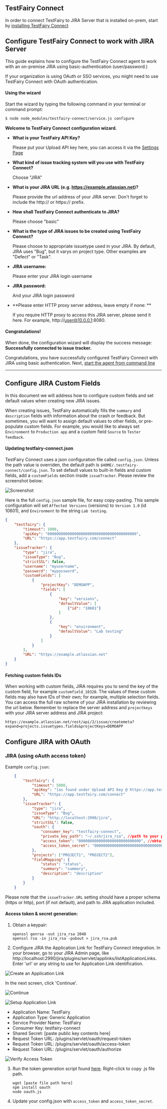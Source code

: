 ## TestFairy Connect
In order to connect TestFairy to JIRA Server that is installed on-prem, start by [installing TestFairy Connect](/Bug_Tracking/TestFairy_Connect.html)

## Configure TestFairy Connect to work with JIRA Server


This guide explains how to configure the TestFairy Connect agent to work with an on-premise JIRA using basic-authentication (user/password.)

If your organization is using OAuth or SSO services, you might need to use TestFairy Connect with OAuth authentication.

#### Using the wizard

Start the wizard by typing the following command in your terminal or command prompt:

```sh
$ node node_modules/testfairy-connect/service.js configure
```

**Welcome to TestFairy Connect configuration wizard.**

- **What is your TestFairy API Key?**

  Please put your Upload API key here, you can access it via the [Settings Page](https://app.testfairy.com/settings/#api-key)

- **What kind of issue tracking system will you use with TestFairy Connect?**
  
  Choose "JIRA"

- **What is your JIRA URL (e.g. https://example.atlassian.net)?**
  
  Please provide the url address of your JIRA server. Don't forget to include the http:// or https:// prefix.

- **How shall TestFairy Connect authenticate to JIRA?** 
  
  Please choose "basic"

- **What is the type of JIRA issues to be created using TestFairy Connect?**
  
  Please choose to appropriate issuetype used in your JIRA. By default, JIRA uses "Bug", but it varys on project type. Other examples are "Defect" or "Task".

- **JIRA username:**
  
  Please enter your JIRA login username

- **JIRA password:**
  
  And your JIRA login password

- **Please enter HTTP proxy server address, leave empty if none: **
  
  If you require HTTP proxy to access this JIRA server, please send it here. For example, http://user@10.0.0.1:8080.
  
#### Congratulations!

When done, the configuration wizard will display the success message: **Successfully connected to issue tracker.**

Congratulations, you have successfully configured TestFairy Connect with JIRA using basic authentication. Next, [start the agent from command line](https://docs.testfairy.com/TestFairy_Connect/Installing_on_Linux_or_Mac.html)


---------------------------------

## Configure JIRA Custom Fields



In this document we will address how to configure custom fields and set default values when creating new JIRA issues.

When creating issues, TestFairy automatically fills the `summary` and `description` fields with information about the crash or feedback. But sometimes, you will want to assign default values to other fields, or pre-populate custom fields. For example, you would like to always set `Environment` to `Production app` and a custom field `Source` to `Tester feedback`.

#### Updating testfairy-connect.json

TestFairy Connect uses a json configuration file called `config.json`. Unless the path value is overriden, the default path is `$HOME/.testfairy-connect/config.json`. To set default values to built-in fields and custom fields, add a `customFields` section inside `issueTracker`. Please review the screenshot below:

![Screenshot](https://docs.testfairy.com/img/testfairy-connect/jira-custom-fields.png)

Here is the full `config.json` sample file, for easy copy-pasting. This sample configuration will set `Affected Versions` (versions) to `Version 1.0` (id 10601), and `Environment` to the string `Lab testing`.

```json
{
	"testfairy": {
		"timeout": 1000,
		"apiKey": "0000000000000000000000000000000000000000",
		"URL": "https://app.testfairy.com/connect"
	},
	"issueTracker": {
		"type": "jira",
		"issueType": "Bug",
		"strictSSL": false,
		"username": "myusername",
		"password": "mypassword",
		"customFields": [
			{
				"projectKey": "DEMOAPP",
				"fields": [
					{
						"key": "versions",
						"defaultValue": [
							{"id": "10601"}
						]
					},
					{
						"key": "environment",
						"defaultValue": "Lab testing"
					}
				]
			}
		],
		"URL": "https://example.atlassian.net"
	}
}
```


#### Fetching custom fields IDs

When working with custom fields, JIRA requires you to send the key of the custom field, for example `customfield_10320`. The values of these custom fields may also have IDs of their own; for example, multiple selection fields. You can access the full raw scheme of your JIRA installation by reviewing the url below. Remember to replace the server address and `projectkeys` with your JIRA server address and JIRA project:

```
https://example.atlassian.net/rest/api/2/issue/createmeta?expand=projects.issuetypes.fields&projectKeys=DEMOAPP
```


## Configure JIRA with OAuth




### JIRA (using oAuth access token)

Example ```config.json```:
   
```json
    {
        "testfairy": {
            "timeout": 5000,
            "apiKey": "[as found under Upload API Key @ https://app.testfairy.com/settings]",
            "URL": "https://app.testfairy.com/connect"
        },
        "issueTracker": {
            "type": "jira",
            "issueType": "Bug",
            "URL": "http://localhost:2990/jira",
            "strictSSL": false,
            "oauth": {
				"consumer_key": "testfairy-connect",
				"private_key_path": "~/.ssh/jira_rsa", //path to your private key
				"access_token": "0000000000000000000000000000", //obtained from script in section below
				"access_token_secret": "0000000000000000000000000000000" //obtained from script in section below
			},
            "projects": ["PROJECT1", "PROJECT2"],
            "fieldMapping": {
                "status": "status",
                "summary": "summary",
                "description": "description"
            }
        }
    }
```

Please note that the `issueTracker.URL` setting should have a proper schema (https or http), port (if not default), and path to JIRA application included.

#### Access token & secret generation:

1. Obtain a keypair:
	```
	openssl genrsa -out jira_rsa 2048
	openssl rsa -in jira_rsa -pubout > jira_rsa.pub
	```
	
2. Configure JIRA the Application Link for TestFairy Connect integration.
In your browser, go to your JIRA Admin page, like http://localhost:2990/jira/plugins/servlet/applinks/listApplicationLinks. 
Enter 'url' or any string to use for Application Link identification.

  ![Create an Application Link](https://docs.testfairy.com/img/testfairy-connect/1-create-application-link.png)

  In the next screen, click 'Continue'.
  
  ![Continue](https://docs.testfairy.com/img/testfairy-connect/2-continue.png)

  ![Setup Application Link](https://docs.testfairy.com/img/testfairy-connect/3-setup-application-link.png)
  
  - Application Name: TestFairy
  - Application Type: Generic Application
  - Service Provider Name: TestFairy
  - Consumer Key: testfairy-connect
  - Shared Secret: [paste public key contents here]
  - Request Token URL: /plugins/servlet/oauth/request-token
  - Request Token URL: /plugins/servlet/oauth/access-token
  - Request Token URL: /plugins/servlet/oauth/authorize

  ![Verify Access Token](https://docs.testfairy.com/img/testfairy-connect/4-verify-access-token.png)

3. Run the token generation script found [here](https://docs.testfairy.com/js/download/oauth.js). Right-click to copy .js file path. 
	```
	wget [paste file path here]
	npm install oauth
	node oauth.js
	```
	
4. Update your config.json with `access_token` and `access_token_secret`.

 



